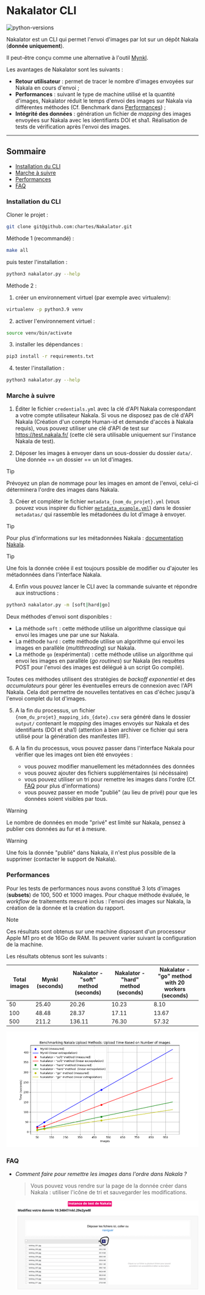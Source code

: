 # Nakalator CLI

![python-versions](https://img.shields.io/badge/python-3.8%20%7C%203.9%20%7C%203.10%20%7C3.11-blue)

Nakalator est un CLI qui permet l'envoi d'images par lot sur un dépôt Nakala (**donnée uniquement**).

Il peut-être conçu comme une alternative à l'outil [Mynkl](https://mynkl.huma-num.fr/). 

Les avantages de Nakalator sont les suivants :

- **Retour utilisateur** : permet de tracer le nombre d'images envoyées sur Nakala en cours d'envoi ; 
- **Performances** : suivant le type de machine utilisé et la quantité d'images, Nakalator réduit le temps d'envoi des images sur Nakala via différentes méthodes (Cf. Benchmark dans [Performances](#performances)) ;
- **Intégrité des données** : génération un fichier de *mapping* des images envoyées sur Nakala avec les identifiants DOI et sha1. Réalisation de tests de vérification après l'envoi des images.

----

## Sommaire

- [Installation du CLI](#installation-du-cli)
- [Marche à suivre](#marche-à-suivre)
- [Performances](#performances)
- [FAQ](#faq)

### Installation du CLI

Cloner le projet :

```bash
git clone git@github.com:chartes/Nakalator.git
```

Méthode 1 (recommandé) :

```bash
make all 
```
puis tester l'installation :

```bash
python3 nakalator.py --help
```

Méthode 2 :

1. créer un environnement virtuel (par exemple avec virtualenv):
```bash
virtualenv -p python3.9 venv
```

2. activer l'environnement virtuel :
```bash
source venv/bin/activate
```

3. installer les dépendances :
```bash
pip3 install -r requirements.txt
```

4. tester l'installation :
```bash
python3 nakalator.py --help
```

### Marche à suivre

1. Éditer le fichier `credentials.yml` avec
la clé d'API Nakala correspondant a votre compte utilisateur Nakala. Si vous ne disposez pas
de clé d'API Nakala (Création d'un compte Human-id et demande d'accès à Nakala requis), vous pouvez utiliser une clé d'API de test sur https://test.nakala.fr/ (cette clé sera utilisable uniquement sur l'instance Nakala de test).

2. Déposer les images à envoyer dans un sous-dossier du dossier `data/`. Une donnée == un dossier == un lot d'images.
> [!TIP]
> Prévoyez un plan de nommage pour les images en amont de l'envoi, celui-ci déterminera l'ordre des images dans Nakala.

3. Créer et compléter le fichier `metadata_{nom_du_projet}.yml` (vous pouvez vous inspirer du fichier [`metadata_example.yml`](https://github.com/chartes/Nakalator/blob/master/metadatas/metadata_example.yml))
dans le dossier `metadatas/` qui rassemble les métadonées du lot d'image à envoyer.

> [!TIP]
> Pour plus d'informations sur les métadonnées Nakala : [documentation Nakala](https://documentation.huma-num.fr/nakala-guide-de-description/).

> [!TIP]
> Une fois la donnée créée il est toujours possible de modifier ou d'ajouter les métadonnées dans l'interface Nakala.

4. Enfin vous pouvez lancer le CLI avec la commande suivante et répondre aux instructions :

```bash
python3 nakalator.py -m [soft|hard|go]
```

Deux méthodes d'envoi sont disponibles :

- La méthode `soft` : cette méthode utilise un algorithme classique qui envoi les images une par une sur Nakala.
- La méthode `hard` : cette méthode utilise un algorithme qui envoi les images en parallèle (*multithreading*) sur Nakala.
- La méthode `go`  (expérimental)  : cette méthode utilise un algorithme qui envoi les images en parallèle (*go routines*) sur Nakala (les requêtes POST pour l'envoi des images est délégué à un script Go compilé).

Toutes ces méthodes utilisent des stratégies de *backoff exponentiel* et des *accumulateurs* pour gérer les éventuelles erreurs de connexion avec l'API Nakala. Cela doit permettre de nouvelles tentatives en cas d'échec jusqu'à l'envoi complet du lot d'images.

5. A la fin du processus, un fichier `{nom_du_projet}_mapping_ids_{date}.csv` sera généré dans le dossier `output/` contenant le *mapping* des images envoyés sur Nakala et des identifiants (DOI et sha1) (attention à bien archiver ce fichier qui sera utilisé pour la génération des manifestes IIIF).

6. A la fin du processus, vous pouvez passer dans l'interface Nakala pour vérifier que les images ont bien été envoyées : 
    - vous pouvez modifier manuellement les métadonnées des données
    - vous pouvez ajouter des fichiers supplémentaires (si nécéssaire)
    - vous pouvez utiliser un tri pour remettre les images dans l'ordre (Cf. [FAQ](#faq) pour plus d'informations)
    - vous pouvez passer en mode "publié" (au lieu de privé) pour que les données soient visibles par tous.
      
> [!WARNING]
> Le nombre de données en mode "privé" est limité sur Nakala, pensez à publier ces données au fur et à mesure.

> [!WARNING]
> Une fois la donnée "publié" dans Nakala, il n'est plus possible de la supprimer (contacter le support de Nakala).

### Performances

Pour les tests de performances nous avons constitué 3 lots d'images (**subsets**) de 100, 500 et 1000 images.
Pour chaque méthode évaluée, le *workflow* de traitements mesuré inclus : l'envoi des images sur Nakala, la création de la donnée et la création du rapport.

> [!NOTE]
> Ces résultats sont obtenus sur une machine disposant d'un processeur Apple M1 pro et de 16Go de RAM. Ils
peuvent varier suivant la configuration de la machine.

Les résultats obtenus sont les suivants :

| Total images | Mynkl (seconds) | Nakalator - "soft" method (seconds) | Nakalator - "hard" method (seconds)| Nakalator - "go" method with 20 workers (seconds) |
|--------------|-----------------|----------------------------|---------------------------|---------------------------------------------------|
| 50           | 25.40           | 20.26                      | 10.23                     |   8.10                                             |
| 100          | 48.48           | 28.37                      | 17.11                     | 13.67                                            |
| 500          | 211.2           | 136.11                     | 76.30                     | 57.32                                            |


![capture-nakala](./documentation/benchmark_methods.png)

### FAQ

- *Comment faire pour remettre les images dans l'ordre dans Nakala ?*

    > Vous pouvez vous rendre sur la page de la donnée créer dans Nakala : utiliser l'icône de tri et sauvegarder les modifications.
    
    ![capture-nakala](./documentation/capture_nakala_tri.png)
